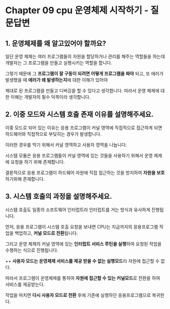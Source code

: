 # Chapter 09 cpu 운영체제 시작하기 - 질문답변





## 1. 운영체제를 왜 알고있어야 할까요?

일단 운영 체제는 여러 프로그램들의 자원을 할당하거나 관리를 해주는 역할들을 하는데 개발자는 그 프로그램을 만들고 실행시키는 역할을 합니다.

그렇기 때문에 그 **프로그램이 잘 구동이 되려면 어떻게 프로그램을 짜야** 되고, 또 에러가 발생했을 때 **에러가 왜 발생하는지**에 대한 이해가 있어야

제대로 된 프로그램을 만들고 디버깅을 할 수 있다고 생각합니다. 따라서 운영 체제에 대한 이해는 개발자의 필수 덕목이라 생각합니다.


## 2.  이중 모드와 시스템 호출 존재 이유를 설명해주세요.

이중 모드로 되어 있는 이유는 응용 프로그램이 커널 영역에 직접적으로 접근하게 되면 하드웨어와 직접적으로 부딪히는 경우가 발생합니다.

이러한 경우를 막기 위해서 커널 영역하고 사용자 영역을 나눕니다.

시스템 모듈은 응용 프로그램들이 커널 영역에 있는 것들을 사용하기 위해서 운영 체제에 요청을 하기 위해 존재합니다.

결론적으로 응용 프로그램이 하드웨어 자원에 직접 접근하는 것을 방지하여 **자원을 보호**하기위해 존재합니다.


## 3. 시스템 호출의 과정을 설명해주세요.

시스템 호출도 일종의 소프트웨어 인터럽트라 인터럽트를 거는 방식과 유사하게 진행됩니다.

먼저, 응용 프로그램이 시스템 호출 요청을 보내면 CPU는 지금까지의 응용프로그램 작업을 백업하고, **커널 모드로 전환**됩니다.

그리고 운영 체제의 커널 영역에 있는 **인터럽트 서비스 루틴을 실행**하여 요청된 작업을 수행하는 식으로 진행됩니다.


++ **사용자 모드는 운영체제 서비스를 제공 받을 수 없는 실행모드**라 자원에 접근할 수 없다. 

따라서 프로그램이 운영체제를 통하여 **자원에 접근할 수 있는 커널모드**로 전환을 하여 서비스를 제공받는다.

작업을 마치면 **다시 사용자 모드로 전환** 후에 기존에 실행하던 응용프로그램으로 복귀한다.
